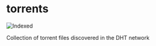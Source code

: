 torrents 
========
![Indexed](https://img.shields.io/badge/indexed-130017-blue)

Collection of torrent files discovered in the DHT network
